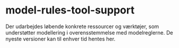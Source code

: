 # model-rules-tool-support
Der udarbejdes løbende konkrete ressourcer og værktøjer, som understøtter modellering i overensstemmelse med modelreglerne. De nyeste versioner kan til enhver tid hentes her.
